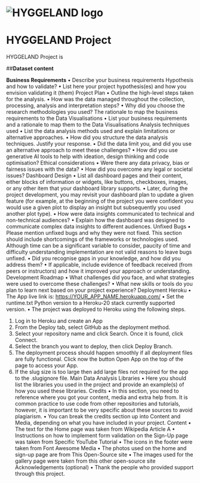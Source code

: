 # ![HYGGELAND logo]()

# **HYGGELAND Project** 
HYGGELAND Project is
 
##**Dataset content**

**Business Requirements**
•	Describe your business requirements
Hypothesis and how to validate?
•	List here your project hypothesis(es) and how you envision validating it (them)
Project Plan
•	Outline the high-level steps taken for the analysis.
•	How was the data managed throughout the collection, processing, analysis and interpretation steps?
•	Why did you choose the research methodologies you used?
The rationale to map the business requirements to the Data Visualisations
•	List your business requirements and a rationale to map them to the Data Visualisations
Analysis techniques used
•	List the data analysis methods used and explain limitations or alternative approaches.
•	How did you structure the data analysis techniques. Justify your response.
•	Did the data limit you, and did you use an alternative approach to meet these challenges?
•	How did you use generative AI tools to help with ideation, design thinking and code optimisation?
Ethical considerations
•	Were there any data privacy, bias or fairness issues with the data?
•	How did you overcome any legal or societal issues?
Dashboard Design
•	List all dashboard pages and their content, either blocks of information or widgets, like buttons, checkboxes, images, or any other item that your dashboard library supports.
•	Later, during the project development, you may revisit your dashboard plan to update a given feature (for example, at the beginning of the project you were confident you would use a given plot to display an insight but subsequently you used another plot type).
•	How were data insights communicated to technical and non-technical audiences?
•	Explain how the dashboard was designed to communicate complex data insights to different audiences.
Unfixed Bugs
•	Please mention unfixed bugs and why they were not fixed. This section should include shortcomings of the frameworks or technologies used. Although time can be a significant variable to consider, paucity of time and difficulty understanding implementation are not valid reasons to leave bugs unfixed.
•	Did you recognise gaps in your knowledge, and how did you address them?
•	If applicable, include evidence of feedback received (from peers or instructors) and how it improved your approach or understanding.
Development Roadmap
•	What challenges did you face, and what strategies were used to overcome these challenges?
•	What new skills or tools do you plan to learn next based on your project experience?
Deployment
Heroku
•	The App live link is: https://YOUR_APP_NAME.herokuapp.com/
•	Set the runtime.txt Python version to a Heroku-20 stack currently supported version.
•	The project was deployed to Heroku using the following steps.
1.	Log in to Heroku and create an App
2.	From the Deploy tab, select GitHub as the deployment method.
3.	Select your repository name and click Search. Once it is found, click Connect.
4.	Select the branch you want to deploy, then click Deploy Branch.
5.	The deployment process should happen smoothly if all deployment files are fully functional. Click now the button Open App on the top of the page to access your App.
6.	If the slug size is too large then add large files not required for the app to the .slugignore file.
Main Data Analysis Libraries
•	Here you should list the libraries you used in the project and provide an example(s) of how you used these libraries.
Credits
•	In this section, you need to reference where you got your content, media and extra help from. It is common practice to use code from other repositories and tutorials, however, it is important to be very specific about these sources to avoid plagiarism.
•	You can break the credits section up into Content and Media, depending on what you have included in your project.
Content
•	The text for the Home page was taken from Wikipedia Article A
•	Instructions on how to implement form validation on the Sign-Up page was taken from Specific YouTube Tutorial
•	The icons in the footer were taken from Font Awesome
Media
•	The photos used on the home and sign-up page are from This Open-Source site
•	The images used for the gallery page were taken from this other open-source site
Acknowledgements (optional)
•	Thank the people who provided support through this project.
